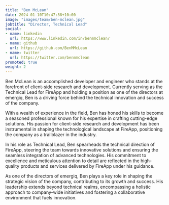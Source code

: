 ```yaml
---
title: "Ben McLean"
date: 2024-01-10T10:47:58+10:00
image: "images/team/ben-mclean.jpg"
jobtitle: "Director, Technical Lead"
social:
- name: linkedin
  url: https://www.linkedin.com/in/benmmclean/
- name: github
  url: https://github.com/BenMMcLean
- name: twitter
  url: https://twitter.com/benmmclean
promoted: true
weight: 2
---
```


Ben McLean is an accomplished developer and engineer who stands at the forefront of client-side research and development. Currently serving as the Technical Lead for FireApp and holding a position as one of the directors at emergiq, Ben is a driving force behind the technical innovation and success of the company.

With a wealth of experience in the field, Ben has honed his skills to become a seasoned professional known for his expertise in crafting cutting-edge solutions. His passion for client-side research and development has been instrumental in shaping the technological landscape at FireApp, positioning the company as a trailblazer in the industry.

In his role as Technical Lead, Ben spearheads the technical direction of FireApp, steering the team towards innovative solutions and ensuring the seamless integration of advanced technologies. His commitment to excellence and meticulous attention to detail are reflected in the high-quality products and services delivered by FireApp under his guidance.

As one of the directors of emergiq, Ben plays a key role in shaping the strategic vision of the company, contributing to its growth and success. His leadership extends beyond technical realms, encompassing a holistic approach to company-wide initiatives and fostering a collaborative environment that fuels innovation.